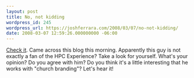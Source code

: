 ```yaml
---
layout: post
title: No, not kidding
wordpress_id: 245
wordpress_url: https://joshferrara.com/2008/03/07/no-not-kidding/
date: 2008-03-07 12:59:26.000000000 -06:00
---
```

<a href="http://thebrandingshed.wordpress.com/2008/03/07/are-you-kidding-me/">Check it</a>. Came across this blog this morning. Apparently this guy is not exactly a fan of the HPC Experience? Take a look for yourself. What's your opinion? Do you agree with him? Do you think it's a little interesting that he works with "church branding"? Let's hear it!
